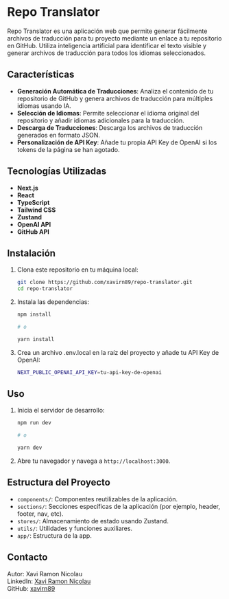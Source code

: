 # Repo Translator

Repo Translator es una aplicación web que permite generar fácilmente archivos de traducción para tu proyecto mediante un enlace a tu repositorio en GitHub. Utiliza inteligencia artificial para identificar el texto visible y generar archivos de traducción para todos los idiomas seleccionados.

## Características

- **Generación Automática de Traducciones**: Analiza el contenido de tu repositorio de GitHub y genera archivos de traducción para múltiples idiomas usando IA.
- **Selección de Idiomas**: Permite seleccionar el idioma original del repositorio y añadir idiomas adicionales para la traducción.
- **Descarga de Traducciones**: Descarga los archivos de traducción generados en formato JSON.
- **Personalización de API Key**: Añade tu propia API Key de OpenAI si los tokens de la página se han agotado.

## Tecnologías Utilizadas

- **Next.js**
- **React**
- **TypeScript**
- **Tailwind CSS**
- **Zustand**
- **OpenAI API**
- **GitHub API**

## Instalación

1. Clona este repositorio en tu máquina local:

   ```bash
   git clone https://github.com/xavirn89/repo-translator.git
   cd repo-translator
   ```

2. Instala las dependencias:

   ```bash
   npm install

   # o

   yarn install
   ```

3. Crea un archivo .env.local en la raíz del proyecto y añade tu API Key de OpenAI:
   ```bash
   NEXT_PUBLIC_OPENAI_API_KEY=tu-api-key-de-openai
   ```

## Uso

1. Inicia el servidor de desarrollo:

   ```bash
   npm run dev

   # o

   yarn dev
   ```

2. Abre tu navegador y navega a `http://localhost:3000`.

## Estructura del Proyecto

- `components/`: Componentes reutilizables de la aplicación.
- `sections/`: Secciones específicas de la aplicación (por ejemplo, header, footer, nav, etc).
- `stores/`: Almacenamiento de estado usando Zustand.
- `utils/`: Utilidades y funciones auxiliares.
- `app/`: Estructura de la app.

## Contacto

Autor: Xavi Ramon Nicolau  
LinkedIn: [Xavi Ramon Nicolau](https://www.linkedin.com/in/xavi-ramon-nicolau-08289a261/)  
GitHub: [xavirn89](https://github.com/xavirn89)
